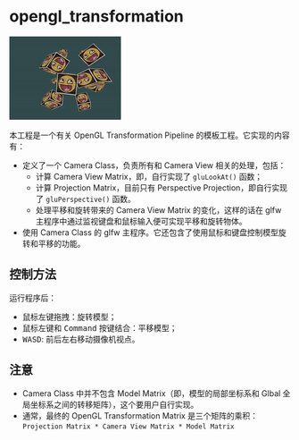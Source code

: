 # opengl_transformation

![](resources/demo_opengl_transformation_low.gif)

本工程是一个有关 OpenGL Transformation Pipeline 的模板工程。它实现的内容有：
- 定义了一个 Camera Class，负责所有和 Camera View 相关的处理，包括：
    - 计算 Camera View Matrix，即，自行实现了 `gluLookAt()` 函数；
    - 计算 Projection Matrix，目前只有 Perspective Projection，即自行实现了 `gluPerspective()` 函数。
    - 处理平移和旋转带来的 Camera View Matrix 的变化，这样的话在 glfw 主程序中通过监视键盘和鼠标输入便可实现平移和旋转物体。
- 使用 Camera Class 的 glfw 主程序。它还包含了使用鼠标和键盘控制模型旋转和平移的功能。

## 控制方法

运行程序后：
- 鼠标左键拖拽：旋转模型；
- 鼠标左键和 <kbd>Command</kbd> 按键结合：平移模型；
- <kbd>WASD</kbd>: 前后左右移动摄像机视点。

## 注意
- Camera Class 中并不包含 Model Matrix（即，模型的局部坐标系和 Glbal 全局坐标系之间的转移矩阵），这个要用户自行实现。
- 通常，最终的 OpenGL Transformation Matrix 是三个矩阵的乘积：`Projection Matrix * Camera View Matrix * Model Matrix`